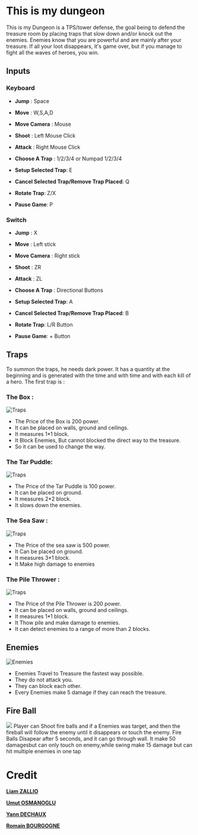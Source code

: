 
# This is my dungeon

This is my Dungeon is a TPS/tower defense, the goal being to defend the treasure room by placing traps that slow down and/or knock out the enemies.
Enemies know that you are powerful and are mainly after your treasure. If all your loot disappears, it's game over, but if you manage to fight all the waves of heroes, you win.

## Inputs
### Keyboard
- **Jump** : Space

- **Move** : W,S,A,D

- **Move Camera** : Mouse

- **Shoot** : Left Mouse Click

- **Attack** : Right Mouse Click

- **Choose A Trap** : 1/2/3/4 or Numpad 1/2/3/4

- **Setup Selected Trap**: E

- **Cancel Selected Trap/Remove Trap Placed**: Q

- **Rotate Trap**: Z/X

- **Pause Game**: P

### Switch
- **Jump** : X

- **Move** : Left stick

- **Move Camera** : Right stick

- **Shoot** : ZR

- **Attack** :  ZL

- **Choose A Trap** :  Directional Buttons

- **Setup Selected Trap**: A

- **Cancel Selected Trap/Remove Trap Placed**: B

- **Rotate Trap**: L/R Button

- **Pause Game**: + Button


## Traps
To summon the traps, he needs dark power.
It has a quantity at the beginning and is generated with the time and with time and with each kill of a hero.
The first trap is :

### The Box :
![Traps](https://media.discordapp.net/attachments/1027192447232643152/1049967803945467934/BoxTrapImage.png)
- The Price of the Box is 200 power.
- It can be placed on walls, ground and ceilings.
- It measures 1*1 block.
- It Block Enemies, But cannot blocked the direct way to the treasure.
- So it can be used to change the way.

### The Tar Puddle:
![Traps](https://media.discordapp.net/attachments/1027192447232643152/1049967803605721188/TarPuddleTrapImage.png)
- The Price of the Tar Puddle is 100 power.
- It can be placed on ground.
- It measures 2*2 block.
- It slows down the enemies.

### The Sea Saw :
![Traps](https://media.discordapp.net/attachments/1027192447232643152/1049967803219841044/SeaSawTrapImage.png)
- The Price of the sea saw is 500 power.
- It Can be placed on ground.
- It measures 3*1 block.
- It Make high damage to enemies

### The Pile Thrower :
![Traps](https://media.discordapp.net/attachments/1027192447232643152/1049967804239056956/SawTrapImage.png)
- The Price of the Pile Thrower is 200 power.
- It can be placed on walls, ground and ceilings.
- It measures 1*1 block.
- It Thow pile and make damage to enemies.
- It can detect enemies to a range of more than 2 blocks.

## Enemies
![Enemies](https://media.discordapp.net/attachments/1027192447232643152/1049975740105510953/image.png)
- Enemies Travel to Treasure the fastest way possible.
- They do not attack you.
- They can block each other.
- Every Enemies make 5 damage if they can reach the treasure.

## Fire Ball
![](https://media.discordapp.net/attachments/1027192447232643152/1049977593828474930/image.png)
Player can Shoot fire balls and if a Enemies was target, and then the fireball will follow the enemy until it disappears or touch the enemy.
Fire Balls Disapear after 5 seconds, and it can go through wall.
It make 50 damagesbut can only touch on enemy,while swing make 15 damage but can hit multiple enemies in one tap

# Credit
**[Liam ZALLIO](https://gitlabstudents.isartintra.com/l.zallio)**

**[Umut OSMANOGLU](https://gitlabstudents.isartintra.com/u.osmanoglu)**

**[Yann DECHAUX](https://gitlabstudents.isartintra.com/y.dechaux)**

**[Romain BOURGOGNE](https://gitlabstudents.isartintra.com/r.bourgogne)**